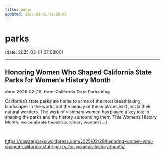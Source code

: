 ```yaml
---
title: parks
updated: 2025-03-01 07:08:00
---
```


# parks

(date: 2025-03-01 07:08:00)

---

## Honoring Women Who Shaped California State Parks for Women’s History Month

date: 2025-02-28, from: California State Parks blog

California’s state parks are home to some of the most breathtaking landscapes in the world, but the beauty of these places isn&#8217;t just in their natural wonders. The work of visionary women has played a key role in shaping the parks and the history surrounding them. This Women&#8217;s History Month, we celebrate the extraordinary women [&#8230;] 

<br> 

<https://castateparks.wordpress.com/2025/02/28/honoring-women-who-shaped-california-state-parks-for-womens-history-month/>

